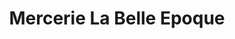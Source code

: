 ---
title: "Mercerie La Belle Epoque"
url: /saint-hilaire-du-harcouet/mercerie-la-belle-epoque/
shop: tissu
---
